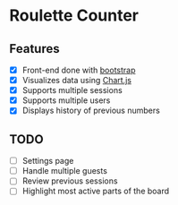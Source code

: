 # Roulette Counter

## Features

- [x] Front-end done with [bootstrap](https://github.com/twbs/bootstrap)
- [x] Visualizes data using [Chart.js](https://github.com/chartjs/Chart.js)
- [x] Supports multiple sessions
- [x] Supports multiple users
- [x] Displays history of previous numbers

## TODO

- [ ] Settings page
- [ ] Handle multiple guests
- [ ] Review previous sessions
- [ ] Highlight most active parts of the board 

